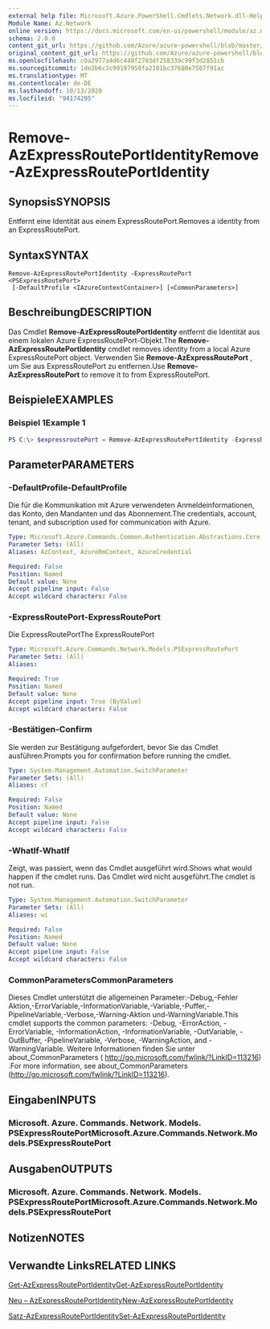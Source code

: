 ```yaml
---
external help file: Microsoft.Azure.PowerShell.Cmdlets.Network.dll-Help.xml
Module Name: Az.Network
online version: https://docs.microsoft.com/en-us/powershell/module/az.network/remove-azexpressrouteportidentity
schema: 2.0.0
content_git_url: https://github.com/Azure/azure-powershell/blob/master/src/Network/Network/help/Remove-AzExpressRoutePortIdentity.md
original_content_git_url: https://github.com/Azure/azure-powershell/blob/master/src/Network/Network/help/Remove-AzExpressRoutePortIdentity.md
ms.openlocfilehash: c0a2977a4d6c448f2703df258339c99f3d2851cb
ms.sourcegitcommit: 1de2b6c3c99197958fa2101bc37680e7507f91ac
ms.translationtype: MT
ms.contentlocale: de-DE
ms.lasthandoff: 10/13/2020
ms.locfileid: "94174295"
---
```

# <span data-ttu-id="9cec4-101">Remove-AzExpressRoutePortIdentity</span><span class="sxs-lookup"><span data-stu-id="9cec4-101">Remove-AzExpressRoutePortIdentity</span></span>

## <span data-ttu-id="9cec4-102">Synopsis</span><span class="sxs-lookup"><span data-stu-id="9cec4-102">SYNOPSIS</span></span>
<span data-ttu-id="9cec4-103">Entfernt eine Identität aus einem ExpressRoutePort.</span><span class="sxs-lookup"><span data-stu-id="9cec4-103">Removes a identity from an ExpressRoutePort.</span></span>

## <span data-ttu-id="9cec4-104">Syntax</span><span class="sxs-lookup"><span data-stu-id="9cec4-104">SYNTAX</span></span>

```
Remove-AzExpressRoutePortIdentity -ExpressRoutePort <PSExpressRoutePort>
 [-DefaultProfile <IAzureContextContainer>] [<CommonParameters>]
```

## <span data-ttu-id="9cec4-105">Beschreibung</span><span class="sxs-lookup"><span data-stu-id="9cec4-105">DESCRIPTION</span></span>
<span data-ttu-id="9cec4-106">Das Cmdlet **Remove-AzExpressRoutePortIdentity** entfernt die Identität aus einem lokalen Azure ExpressRoutePort-Objekt.</span><span class="sxs-lookup"><span data-stu-id="9cec4-106">The **Remove-AzExpressRoutePortIdentity** cmdlet removes identity from a local Azure ExpressRoutePort object.</span></span> <span data-ttu-id="9cec4-107">Verwenden Sie **Remove-AzExpressRoutePort** , um Sie aus ExpressRoutePort zu entfernen.</span><span class="sxs-lookup"><span data-stu-id="9cec4-107">Use **Remove-AzExpressRoutePort** to remove it to from ExpressRoutePort.</span></span>

## <span data-ttu-id="9cec4-108">Beispiele</span><span class="sxs-lookup"><span data-stu-id="9cec4-108">EXAMPLES</span></span>

### <span data-ttu-id="9cec4-109">Beispiel 1</span><span class="sxs-lookup"><span data-stu-id="9cec4-109">Example 1</span></span>
```powershell
PS C:\> $expressroutePort = Remove-AzExpressRoutePortIdentity -ExpressRoutePort $expressroutePort
```

## <span data-ttu-id="9cec4-110">Parameter</span><span class="sxs-lookup"><span data-stu-id="9cec4-110">PARAMETERS</span></span>

### <span data-ttu-id="9cec4-111">-DefaultProfile</span><span class="sxs-lookup"><span data-stu-id="9cec4-111">-DefaultProfile</span></span>
<span data-ttu-id="9cec4-112">Die für die Kommunikation mit Azure verwendeten Anmeldeinformationen, das Konto, den Mandanten und das Abonnement.</span><span class="sxs-lookup"><span data-stu-id="9cec4-112">The credentials, account, tenant, and subscription used for communication with Azure.</span></span>

```yaml
Type: Microsoft.Azure.Commands.Common.Authentication.Abstractions.Core.IAzureContextContainer
Parameter Sets: (All)
Aliases: AzContext, AzureRmContext, AzureCredential

Required: False
Position: Named
Default value: None
Accept pipeline input: False
Accept wildcard characters: False
```

### <span data-ttu-id="9cec4-113">-ExpressRoutePort</span><span class="sxs-lookup"><span data-stu-id="9cec4-113">-ExpressRoutePort</span></span>
<span data-ttu-id="9cec4-114">Die ExpressRoutePort</span><span class="sxs-lookup"><span data-stu-id="9cec4-114">The ExpressRoutePort</span></span>

```yaml
Type: Microsoft.Azure.Commands.Network.Models.PSExpressRoutePort
Parameter Sets: (All)
Aliases:

Required: True
Position: Named
Default value: None
Accept pipeline input: True (ByValue)
Accept wildcard characters: False
```

### <span data-ttu-id="9cec4-115">-Bestätigen</span><span class="sxs-lookup"><span data-stu-id="9cec4-115">-Confirm</span></span>
<span data-ttu-id="9cec4-116">Sie werden zur Bestätigung aufgefordert, bevor Sie das Cmdlet ausführen.</span><span class="sxs-lookup"><span data-stu-id="9cec4-116">Prompts you for confirmation before running the cmdlet.</span></span>

```yaml
Type: System.Management.Automation.SwitchParameter
Parameter Sets: (All)
Aliases: cf

Required: False
Position: Named
Default value: None
Accept pipeline input: False
Accept wildcard characters: False
```

### <span data-ttu-id="9cec4-117">-WhatIf</span><span class="sxs-lookup"><span data-stu-id="9cec4-117">-WhatIf</span></span>
<span data-ttu-id="9cec4-118">Zeigt, was passiert, wenn das Cmdlet ausgeführt wird.</span><span class="sxs-lookup"><span data-stu-id="9cec4-118">Shows what would happen if the cmdlet runs.</span></span>
<span data-ttu-id="9cec4-119">Das Cmdlet wird nicht ausgeführt.</span><span class="sxs-lookup"><span data-stu-id="9cec4-119">The cmdlet is not run.</span></span>

```yaml
Type: System.Management.Automation.SwitchParameter
Parameter Sets: (All)
Aliases: wi

Required: False
Position: Named
Default value: None
Accept pipeline input: False
Accept wildcard characters: False
```

### <span data-ttu-id="9cec4-120">CommonParameters</span><span class="sxs-lookup"><span data-stu-id="9cec4-120">CommonParameters</span></span>
<span data-ttu-id="9cec4-121">Dieses Cmdlet unterstützt die allgemeinen Parameter:-Debug,-Fehler Aktion,-ErrorVariable,-InformationVariable,-Variable,-Puffer,-PipelineVariable,-Verbose,-Warning-Aktion und-WarningVariable.</span><span class="sxs-lookup"><span data-stu-id="9cec4-121">This cmdlet supports the common parameters: -Debug, -ErrorAction, -ErrorVariable, -InformationAction, -InformationVariable, -OutVariable, -OutBuffer, -PipelineVariable, -Verbose, -WarningAction, and -WarningVariable.</span></span> <span data-ttu-id="9cec4-122">Weitere Informationen finden Sie unter about_CommonParameters ( http://go.microsoft.com/fwlink/?LinkID=113216) .</span><span class="sxs-lookup"><span data-stu-id="9cec4-122">For more information, see about_CommonParameters (http://go.microsoft.com/fwlink/?LinkID=113216).</span></span>


## <span data-ttu-id="9cec4-123">Eingaben</span><span class="sxs-lookup"><span data-stu-id="9cec4-123">INPUTS</span></span>

### <span data-ttu-id="9cec4-124">Microsoft. Azure. Commands. Network. Models. PSExpressRoutePort</span><span class="sxs-lookup"><span data-stu-id="9cec4-124">Microsoft.Azure.Commands.Network.Models.PSExpressRoutePort</span></span>

## <span data-ttu-id="9cec4-125">Ausgaben</span><span class="sxs-lookup"><span data-stu-id="9cec4-125">OUTPUTS</span></span>

### <span data-ttu-id="9cec4-126">Microsoft. Azure. Commands. Network. Models. PSExpressRoutePort</span><span class="sxs-lookup"><span data-stu-id="9cec4-126">Microsoft.Azure.Commands.Network.Models.PSExpressRoutePort</span></span>

## <span data-ttu-id="9cec4-127">Notizen</span><span class="sxs-lookup"><span data-stu-id="9cec4-127">NOTES</span></span>

## <span data-ttu-id="9cec4-128">Verwandte Links</span><span class="sxs-lookup"><span data-stu-id="9cec4-128">RELATED LINKS</span></span>
[<span data-ttu-id="9cec4-129">Get-AzExpressRoutePortIdentity</span><span class="sxs-lookup"><span data-stu-id="9cec4-129">Get-AzExpressRoutePortIdentity</span></span>](./Get-AzExpressRoutePortIdentity.md)

[<span data-ttu-id="9cec4-130">Neu – AzExpressRoutePortIdentity</span><span class="sxs-lookup"><span data-stu-id="9cec4-130">New-AzExpressRoutePortIdentity</span></span>](./New-AzExpressRoutePortIdentity.md)

[<span data-ttu-id="9cec4-131">Satz-AzExpressRoutePortIdentity</span><span class="sxs-lookup"><span data-stu-id="9cec4-131">Set-AzExpressRoutePortIdentity</span></span>](./Set-AzExpressRoutePortIdentity.md)
